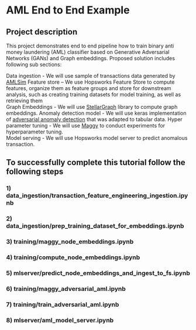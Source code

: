 # AML End to End Example

## Project description
This project demonstrates end to end pipeline how to train binary anti money laundering (AML) classifier based on 
Generative Adversarial Networks (GANs) and Graph embeddings. Proposed solution includes following sub sections:  

Data ingestion - We will use sample of transactions data generated by [AMLSim](https://github.com/IBM/AMLSim) 
Feature store – We use Hopsworks Feature Store to compute features, organize them as feature groups and store for 
downstream analysis, such as creating training datasets for model training, as well as retrieving them      
Graph Embeddings - We will use [StellarGraph](https://github.com/stellargraph/stellargraph) library to compute graph 
embeddings.
Anomaly detection model - We will use keras implementation of [adversarial anomaly detection](https://arxiv.org/pdf/1905.11034.pdf) 
that was adapted to tabular data.
Hyper parameter tuning - We will use [Maggy](https://github.com/logicalclocks/maggy) to conduct experiments for hyperparameter tuning.  
Model serving - We will use Hopsworks model server to predict anomalous transaction. 
 
## To successfully complete this tutorial follow the following steps 

### 1) data_ingestion/transaction_feature_engineering_ingestion.ipynb 
### 2) data_ingestion/prep_training_dataset_for_embeddings.ipynb
### 3) training/maggy_node_embeddings.ipynb
### 4) training/compute_node_embeddings.ipynb 
### 5) mlserver/predict_node_embeddings_and_ingest_to_fs.ipynb
### 6) training/maggy_adversarial_aml.ipynb
### 7) training/train_adversarial_aml.ipynb
### 8) mlserver/aml_model_server.ipynb